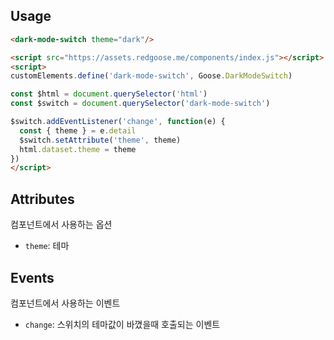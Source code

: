 ## Usage

```html
<dark-mode-switch theme="dark"/>

<script src="https://assets.redgoose.me/components/index.js"></script>
<script>
customElements.define('dark-mode-switch', Goose.DarkModeSwitch)

const $html = document.querySelector('html')
const $switch = document.querySelector('dark-mode-switch')

$switch.addEventListener('change', function(e) {
  const { theme } = e.detail
  $switch.setAttribute('theme', theme)
  html.dataset.theme = theme
})
</script>
```

## Attributes

컴포넌트에서 사용하는 옵션

- `theme`: 테마


## Events

컴포넌트에서 사용하는 이벤트

- `change`: 스위치의 테마값이 바꼈을때 호출되는 이벤트
